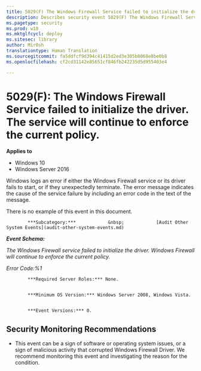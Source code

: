 ```yaml
---
title: 5029(F) The Windows Firewall Service failed to initialize the driver. The service will continue to enforce the current policy. (Windows 10)
description: Describes security event 5029(F) The Windows Firewall Service failed to initialize the driver. The service will continue to enforce the current policy.
ms.pagetype: security
ms.prod: w10
ms.mktglfcycl: deploy
ms.sitesec: library
author: Mir0sh
translationtype: Human Translation
ms.sourcegitcommit: fa5ddfcf9d394c41415d2ed3e305b8068e8be0b8
ms.openlocfilehash: cf2cd31142e85651cf846fb242235d5d955403e4

---
```


# 5029(F): The Windows Firewall Service failed to initialize the driver. The service will continue to enforce the current policy.

**Applies to**
-   Windows 10
-   Windows Server 2016


Windows logs an error if either the Windows Firewall service or its driver fails to start, or if they unexpectedly terminate. The error message indicates the cause of the service failure by including an error code in the text of the message.

There is no example of this event in this document.


            ***Subcategory:***            &nbsp;            [Audit Other System Events](audit-other-system-events.md)
          

***Event Schema:***

*The Windows Firewall service failed to initialize the driver. Windows Firewall will continue to enforce the current policy.*

*Error Code:%1*


            ***Required Server Roles:*** None.


            ***Minimum OS Version:*** Windows Server 2008, Windows Vista.


            ***Event Versions:*** 0.

## Security Monitoring Recommendations

-   This event can be a sign of software or operating system issues, or a sign of malicious activity that corrupted Windows Firewall Driver. We recommend monitoring this event and investigating the reason for the condition.




<!--HONumber=Jun16_HO4-->


